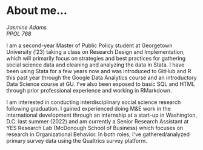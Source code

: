 # **About me...**
*Jasmine Adams* <br />
*PPOL 768*

I am a second-year Master of Public Policy student at Georgetown University (’23)  taking a class on Research Design and Implementation, which will primarily focus on strategies and best practices for gathering social science data and cleaning and analyzing the data in Stata. I have been using Stata for a few years now and was introduced to GitHub and R this past year through the Google Data Analytics course and an introductory Data Science course at GU. I’ve also been exposed to basic SQL and HTML through prior professional experience and working in RMarkdown.

I am interested in conducting interdisciplinary social science research following graduation. I gained experienced doing M&E work in the international development through an internship at a start-up in Washington, D.C. last summer (2022) and am currently a Senior Research Assistant at YES Research Lab (McDonough School of Business) which focuses on research in Organizational Behavior. In both roles, I've gathered/analyzed primary survey data using the Qualtrics survey platform. 

